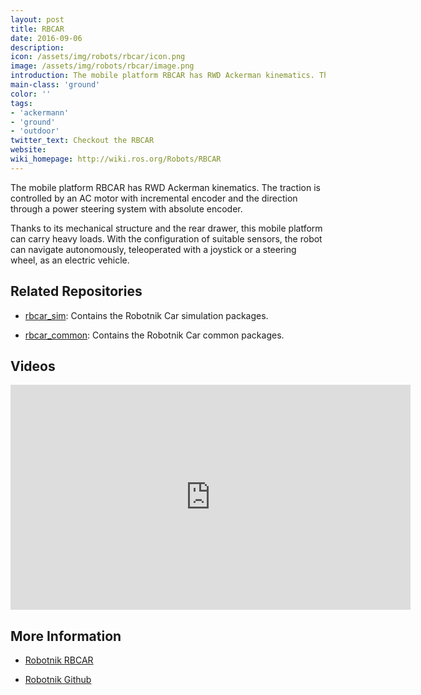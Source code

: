 ```yaml
---
layout: post
title: RBCAR
date: 2016-09-06
description:
icon: /assets/img/robots/rbcar/icon.png
image: /assets/img/robots/rbcar/image.png
introduction: The mobile platform RBCAR has RWD Ackerman kinematics. The traction is controlled by an AC motor with incremental encoder and the direction through a power steering system with absolute encoder.
main-class: 'ground'
color: ''
tags:
- 'ackermann'
- 'ground'
- 'outdoor'
twitter_text: Checkout the RBCAR
website: 
wiki_homepage: http://wiki.ros.org/Robots/RBCAR
---
```


The mobile platform RBCAR has RWD Ackerman kinematics. The traction is controlled by an AC motor with incremental encoder and the direction through a power steering system with absolute encoder.

Thanks to its mechanical structure and the rear drawer, this mobile platform can carry heavy loads. With the configuration of suitable sensors, the robot can navigate autonomously, teleoperated with a joystick or a steering wheel, as an electric vehicle.

## Related Repositories
 * [rbcar_sim](rbcar_sim): Contains the Robotnik Car simulation packages.

 * [rbcar_common](rbcar_common): Contains the Robotnik Car common packages.

## Videos

<iframe width="640" height="360" src="https://www.youtube.com/embed/trNhTNRatk8?rel=0" frameborder="0" allowfullscreen></iframe>

## More Information
 * [Robotnik RBCAR](http://www.robotnik.eu/mobile-robots/rbcar/)

 * [Robotnik Github](https://github.com/RobotnikAutomation)

